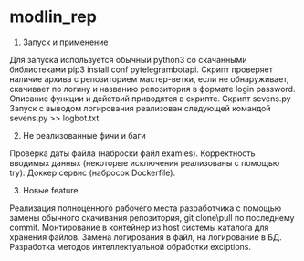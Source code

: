 # modlin_rep
1. Запуск и применение

Для запуска используется обычный python3 со скачанными библиотеками pip3 install conf pytelegrambotapi.
Скрипт проверяет наличие архива с репозиторием мастер-ветки, если не обнаруживает, скачивает по логину и названию репозитория в формате login password.
Описание функции и действий приводятся в скрипте.
Скрипт sevens.py
Запуск  с выводом логирования реализован следующей командой sevens.py >> logbot.txt

2. Не реализованные фичи и баги

Проверка даты файла (наброски файл examles).
Корректность вводимых данных (некоторые исключения реализованы с помощью try).
Доккер сервис (набросок Dockerfile).

3. Новые feature

Реализация полноценного рабочего места разработчика с помощью замены обычного скачивания репозитория, git clone\pull по последнему commit.
Монтирование в контейнер из host системы каталога для хранения файлов.
Замена логирования в файл, на логирование в БД.
Разработка методов интеллектуальной обработки exciptions.


